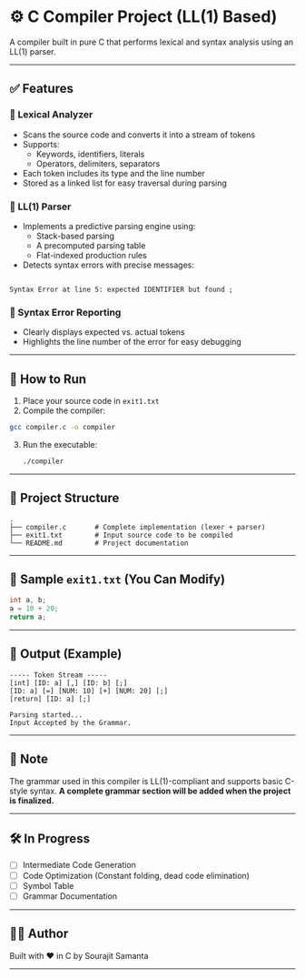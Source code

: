 
# ⚙️ C Compiler Project (LL(1) Based)

A compiler built in pure C that performs lexical and syntax analysis using an LL(1) parser.

---

## ✅ Features

### 🔹 Lexical Analyzer
- Scans the source code and converts it into a stream of tokens
- Supports:
  - Keywords, identifiers, literals
  - Operators, delimiters, separators
- Each token includes its type and the line number
- Stored as a linked list for easy traversal during parsing

### 🔹 LL(1) Parser
- Implements a predictive parsing engine using:
  - Stack-based parsing
  - A precomputed parsing table
  - Flat-indexed production rules
- Detects syntax errors with precise messages:
```

Syntax Error at line 5: expected IDENTIFIER but found ;

````

### 🔹 Syntax Error Reporting
- Clearly displays expected vs. actual tokens
- Highlights the line number of the error for easy debugging

---

## 🚀 How to Run

1. Place your source code in `exit1.txt`
2. Compile the compiler:
 ```bash
 gcc compiler.c -o compiler
````

3. Run the executable:

   ```bash
   ./compiler
   ```

---

## 📁 Project Structure

```
.
├── compiler.c       # Complete implementation (lexer + parser)
├── exit1.txt        # Input source code to be compiled
└── README.md        # Project documentation
```

---

## 🧪 Sample `exit1.txt` (You Can Modify)

```c
int a, b;
a = 10 + 20;
return a;
```

---

## 🧾 Output (Example)

```
----- Token Stream -----
[int] [ID: a] [,] [ID: b] [;]
[ID: a] [=] [NUM: 10] [+] [NUM: 20] [;]
[return] [ID: a] [;]

Parsing started...
Input Accepted by the Grammar.
```

---

## 📌 Note

The grammar used in this compiler is LL(1)-compliant and supports basic C-style syntax.
**A complete grammar section will be added when the project is finalized.**

---

## 🛠️ In Progress

* [ ] Intermediate Code Generation
* [ ] Code Optimization (Constant folding, dead code elimination)
* [ ] Symbol Table
* [ ] Grammar Documentation

---

## 👨‍💻 Author

Built with ❤️ in C by Sourajit Samanta

---
